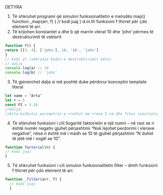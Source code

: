 DETYRA
1. Të shkruhet programi që simulon funksionalitetin e metodës map()
function _map(arr, f) { // kodi juaj }
d.m.th funksioni f thirret për çdo element të arr.
2. Të krijohen konstantet a dhe b që marrin vlerat 10 dhe ‘john’ përmes të destrukturimit të
vektorit
```js
function f() {
return [[3, 4], ['john'], 10, '10', 'john']
}
// kodi yt (shkruaje kodin e destruktirimit këtu)
// dalja
console.log(a) // 10
console.log(b) // 'john'
```
3. Të gjenerohet dalja si më poshtë duke përdorur konceptin template literal
```js
let name = ‘Arta’
let r = 5
const PI = 3.14
//Dalja:
//Arta kalkuloi perimetrin e rrethit me rreze 5 cm dhe fitoi rezultatin 31.400000000000002
```
4. Të shkruhet funksioni i cili llogaritë faktorielin e një numri – në rast se n është numër negativ
gjuhet përjashtimi “Nuk lejohet perdorimi i vlerave negative”, nëse n është më i madh se 10 të
gjuhet përjashtimi “N duhet të jetë më i vogël se 10”.
```js 
function factorial(n) {
// kodi juaj
}
```
5. Тë shkruhet funksioni i cili simulon funksionalitetin filter – dmth funksioni f thirret për çdo
element të arr. 
```js
function _filter(arr, f) { 
  // kodi juaj 
  }
```